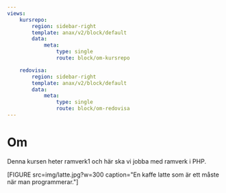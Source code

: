 ```yaml
---
views:
    kursrepo:
        region: sidebar-right
        template: anax/v2/block/default
        data:
            meta: 
                type: single
                route: block/om-kursrepo

    redovisa:
        region: sidebar-right
        template: anax/v2/block/default
        data:
            meta: 
                type: single
                route: block/om-redovisa
---
```

Om
=========================

Denna kursen heter ramverk1 och här ska vi jobba med ramverk i PHP.

[FIGURE src=img/latte.jpg?w=300 caption="En kaffe latte som är ett måste när man programmerar."]
